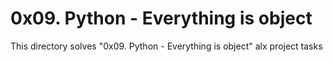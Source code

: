 # 0x09. Python - Everything is object

This directory solves "0x09. Python - Everything is object" alx project tasks

